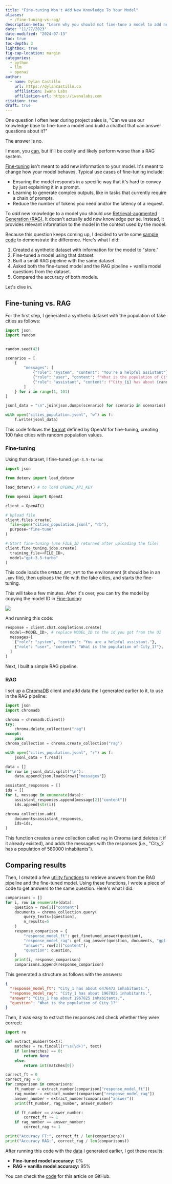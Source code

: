 ```yaml
---
title: "Fine-tuning Won't Add New Knowledge To Your Model"
aliases:
  - /fine-tuning-vs-rag/
description-meta: "Learn why you should not fine-tune a model to add new knowledge to it, and what's the right approach for that."
date: "11/27/2023"
date-modified: "2024-07-13"
toc: true
toc-depth: 3
lightbox: true
fig-cap-location: margin
categories:
  - python
  - llm
  - openai
author:
  - name: Dylan Castillo
    url: https://dylancastillo.co
    affiliation: Iwana Labs
    affiliation-url: https://iwanalabs.com
citation: true
draft: true
---
```


One question I often hear during project sales is, "Can we use our knowledge base to fine-tune a model and build a chatbot that can answer questions about it?"

The answer is no.

I mean, you [can](https://arxiv.org/abs/2312.05934), but it'll be costly and likely perform worse than a RAG system.

[Fine-tuning](https://platform.openai.com/docs/guides/fine-tuning/fine-tuning) isn't meant to add new information to your model. It's meant to change how your model behaves. Typical use cases of fine-tuning include:

- Ensuring the model responds in a specific way that it's hard to convey by just explaining it in a prompt.
- Learning to generate complex outputs, like in tasks that currently require a chain of prompts.
- Reduce the number of tokens you need and/or the latency of a request.

To _add_ new knowledge to a model you should use [Retrieval-augmented Generation (RAG)](https://blogs.nvidia.com/blog/what-is-retrieval-augmented-generation/). It doesn't actually add new knowledge per se. Instead, it provides relevant information to the model in the context used by the model.

Because this question keeps coming up, I decided to write some [sample code](https://github.com/dylanjcastillo/rag-vs-finetune) to demonstrate the difference. Here's what I did:

1. Created a synthetic dataset with information for the model to "store."
2. Fine-tuned a model using that dataset.
3. Built a small RAG pipeline with the same dataset.
4. Asked both the fine-tuned model and the RAG pipeline + vanilla model questions from the dataset.
5. Compared the accuracy of both models.

Let's dive in.

## Fine-tuning vs. RAG

For the first step, I generated a synthetic dataset with the population of fake cities as follows:

```python
import json
import random


random.seed(42)

scenarios = [
    {
        "messages": [
            {"role": "system", "content": "You're a helpful assistant"},
            {"role": "user", "content": f"What is the population of City_{i}?"},
            {"role": "assistant", "content": f"City_{i} has about {random.randint(100000, 10000000)} inhabitants."}
        ]
    } for i in range(1, 101)
]

jsonl_data = "\n".join(json.dumps(scenario) for scenario in scenarios)

with open("cities_population.jsonl", "w") as f:
    f.write(jsonl_data)
```

This code follows the [format](https://platform.openai.com/docs/guides/fine-tuning/example-format) defined by OpenAI for fine-tuning, creating 100 fake cities with random population values.

### Fine-tuning

Using that dataset, I fine-tuned `gpt-3.5-turbo`:

```python
import json

from dotenv import load_dotenv

load_dotenv() # to load OPENAI_API_KEY

from openai import OpenAI

client = OpenAI()

# Upload file
client.files.create(
  file=open("cities_population.jsonl", "rb"),
  purpose="fine-tune"
)

# Start fine-tuning (use FILE_ID returned after uploading the file)
client.fine_tuning.jobs.create(
  training_file=<FILE_ID>,
  model="gpt-3.5-turbo"
)
```

This code loads the `OPENAI_API_KEY` to the environment (it should be in an `.env` file), then uploads the file with the fake cities, and starts the fine-tuning.

This will take a few minutes. After it's over, you can try the model by copying the model ID in [Fine-tuning](https://platform.openai.com/finetune):

![](images/fine-tuning-vs-rag/image.png)

And running this code:

```python
response = client.chat.completions.create(
  model=<MODEL_ID>, # replace MODEL_ID to the id you got from the UI
  messages=[
    {"role": "system", "content": "You are a helpful assistant."},
    {"role": "user", "content": "What is the population of City_1?"},
  ]
)
```

Next, I built a simple RAG pipeline.

### RAG

I set up a [ChromaDB](https://docs.trychroma.com/) client and add data the I generated earlier to it, to use in the RAG pipeline:

```python
import json
import chromadb

chroma = chromadb.Client()
try:
    chroma.delete_collection("rag")
except:
    pass
chroma_collection = chroma.create_collection("rag")

with open("cities_population.jsonl", "r") as f:
    jsonl_data = f.read()

data = []
for row in jsonl_data.split("\n"):
    data.append(json.loads(row)["messages"])

assistant_responses = []
ids = []
for i, message in enumerate(data):
    assistant_responses.append(message[2]["content"])
    ids.append(str(i))

chroma_collection.add(
    documents=assistant_responses,
    ids=ids,
)
```

This function creates a new collection called `rag` in Chroma (and deletes it if it already existed), and adds the messages with the responses (i.e., "City_2 has a population of 580000 inhabitants").

## Comparing results

Then, I created a few [utility functions](https://github.com/dylanjcastillo/rag-vs-finetune/blob/master/compare_results.ipynb) to retrieve answers from the RAG pipeline and the fine-tuned model. Using these functions, I wrote a piece of code to get answers to the same question. Here's what I did:

```python
comparisons = []
for i, row in enumerate(data):
    question = row[1]["content"]
    documents = chroma_collection.query(
        query_texts=[question],
        n_results=5
    )
    response_comparison = {
        "response_model_ft": get_finetuned_answer(question),
        "response_model_rag": get_rag_answer(question, documents, "gpt-3.5-turbo-1106"),
        "answer": row[2]["content"],
        "question": question,
    }
    print(i, response_comparison)
    comparisons.append(response_comparison)
```

This generated a structure as follows with the answers:

```json
{
  "response_model_ft": "City_1 has about 6476472 inhabitants.",
  "response_model_rag": "City_1 has about 1967825 inhabitants.",
  "answer": "City_1 has about 1967825 inhabitants.",
  "question": "What is the population of City_1?"
}
```

Then, it was easy to extract the responses and check whether they were correct:

```python
import re

def extract_number(text):
    matches = re.findall(r"\s(\d+)", text)
    if len(matches) == 0:
        return None
    else:
        return int(matches[0])

correct_ft = 0
correct_rag = 0
for comparison in comparisons:
    ft_number = extract_number(comparison["response_model_ft"])
    rag_number = extract_number(comparison["response_model_rag"])
    answer_number = extract_number(comparison["answer"])
    print(ft_number, rag_number, answer_number)

    if ft_number == answer_number:
        correct_ft += 1
    if rag_number == answer_number:
        correct_rag += 1

print("Accuracy FT:", correct_ft / len(comparisons))
print("Accuracy RAG:", correct_rag / len(comparisons))
```

After running this code with the [data](https://github.com/dylanjcastillo/rag-vs-finetune/blob/master/cities_population.jsonl) I generated earlier, I got these results:

- **Fine-tuned model accuracy:** 0%
- **RAG + vanilla model accuracy:** 95%

You can check the [code](https://github.com/dylanjcastillo/rag-vs-finetune) for this article on GitHub.
